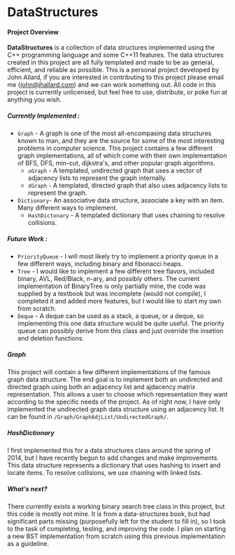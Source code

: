 DataStructures
===============

#### Project Overview

**DataStructures** is a collection of data structures implemented using the C++ programming language and some C++11 features.
The data structures created in this project are all fully templated and made to be as general, efficient, and reliable as possible. This is a personal project developed by John Allard, if you are interested in contributing to this project please email me (john@jhallard.com) and we can work something out. All code in this project is currently unlicensed, but feel free to use, distribute, or poke fun at anything you wish.

##### Currently Implemented :
* `Graph` - A graph is one of the most all-encompasing data structures known to man, and they are the source for some of the most interesting problems in computer science. This project contains a few different graph implementations, all of which come with their own implementation of BFS, DFS, min-cut, dijkstra's, and other popular graph algorithms. 
    * `uGraph` - A templated, undirected graph that uses a vector of adjacency lists to represent the graph internally.
    * `dGraph` - A templated, directed graph that also uses adjacency lists to represent the graph.
* `Dictionary`- An associative data structure, associate a key with an item. Many different ways to implement.
    * `HashDictonary` - A templated dictionary that uses chaining to resolve collisions. 

##### Future Work :
* `PriorityQueue` - I will most likely try to implement a priority queue in a few different ways, including binary and fibonacci heaps.
* `Tree` - I would like to implement a few different tree flavors, included binary, AVL, Red/Black, n-ary, and possibly others. The current implementation of BinaryTree is only partially mine, the code was supplied by a textbook but was incomplete (would not compile), I completed it and added more features, but I would like to start my own from scratch.
* `Deque` - A deque can be used as a stack, a queue, or a deque, so implementing this one data structure would be quite useful. The priority queue can possibly derive from this class and just override the insetion and deletion functions.

##### Graph
This project will contain a few different implementations of the famous graph data structure. The end goal is to implement both an undirected and directed graph using both an adjacency list and ajdacency matrix representation. This allows a user to choose which representation they want according to the specific needs of the project. As of right now, I have only implemented the undirected graph data structure using an adjacency list. It can be found in `/Graph/GraphAdjList/UndirectedGraph/`.

##### HashDictionary
I first implemented this for a data structures class around the spring of 2014, but I have recently begun to add changes and make improvements. This data structure represents a dictionary that uses hashing to insert and locate items. To resolve collisions, we use chaining with linked lists.

##### What's next?
There currently exists a working binary search tree class in this project, but this code is mostly not mine. It is from a data-structures book, but had significant parts missing (purposefully left for the student to fill in), so I took to the task of completing, testing, and improving the code. I plan on starting a new BST implementation from scratch using this previous implementation as a guideline.